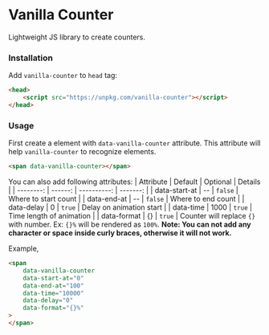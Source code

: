 # Vanilla Counter

Lightweight JS library to create counters.

### Installation

Add `vanilla-counter` to `head` tag:

```html
<head>
    <script src="https://unpkg.com/vanilla-counter"></script>
</head>
```

### Usage

First create a element with `data-vanilla-counter` attribute. This attribute will help `vanilla-counter` to recognize elements.

```html
<span data-vanilla-counter></span>
```

You can also add following attributes:
| Attribute | Default | Optional | Details |
| --------: | ------: | ----------: | -------: |
| data-start-at | -- | `false` | Where to start count |
| data-end-at | -- | `false` | Where to end count |
| data-delay | 0 | `true` | Delay on animation start |
| data-time | 1000 | `true` | Time length of animation |
| data-format | {} | `true` | Counter will replace `{}` with number. Ex: `{}%` will be rendered as `100%`. **Note: You can not add any character or space inside curly braces, otherwise it will not work.**

Example,
```html
<span 
    data-vanilla-counter 
    data-start-at="0" 
    data-end-at="100" 
    data-time="10000" 
    data-delay="0" 
    data-format="{}%"
>
</span>
```